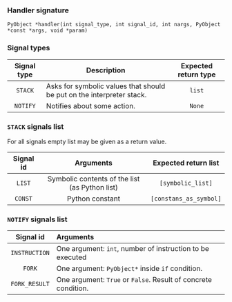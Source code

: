 ### Handler signature

```
PyObject *handler(int signal_type, int signal_id, int nargs, PyObject *const *args, void *param)
```

### Signal types

| Signal type | Description                                                           | Expected return type |
|:-----------:|-----------------------------------------------------------------------|:--------------------:|
|   `STACK`   | Asks for symbolic values that should be put on the interpreter stack. |        `list`        |
|  `NOTIFY`   | Notifies about some action.                                           |        `None`        |

### `STACK` signals list

For all signals empty list may be given as a return value.

| Signal id |                   Arguments                    |  Expected return list  |
|:---------:|:----------------------------------------------:|:----------------------:|
|  `LIST`   | Symbolic contents of the list (as Python list) |   `[symbolic_list]`    |
|  `CONST`  |                Python constant                 | `[constans_as_symbol]` |

### `NOTIFY` signals list


|   Signal id   | Arguments                                                      |
|:-------------:|:---------------------------------------------------------------|
| `INSTRUCTION` | One argument: `int`, number of instruction to be executed      |
|    `FORK`     | One argument: `PyObject*` inside `if` condition.               |
| `FORK_RESULT` | One argument: `True` or `False`. Result of concrete condition. |
